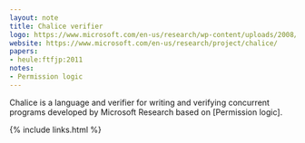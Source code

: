 ```yaml
---
layout: note
title: Chalice verifier
logo: https://www.microsoft.com/en-us/research/wp-content/uploads/2008/12/Chalice-logo.png
website: https://www.microsoft.com/en-us/research/project/chalice/
papers:
- heule:ftfjp:2011
notes:
- Permission logic
---
```


Chalice is a language and verifier for writing and verifying concurrent
programs developed by Microsoft Research based on [Permission logic].

{% include links.html %}
